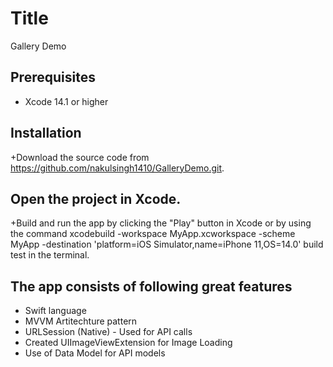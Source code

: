 # Title
Gallery Demo

## Prerequisites
+ Xcode 14.1 or higher


## Installation
+Download the source code from https://github.com/nakulsingh1410/GalleryDemo.git.

## Open the project in Xcode.

+Build and run the app by clicking the "Play" button in Xcode or by using the command xcodebuild -workspace MyApp.xcworkspace -scheme MyApp -destination 'platform=iOS Simulator,name=iPhone 11,OS=14.0' build test in the terminal.


## The app consists of following great features

+ Swift language
+ MVVM Artitechture pattern
+ URLSession (Native) - Used for API calls
+ Created UIImageViewExtension for Image Loading
+ Use of Data Model for API models

